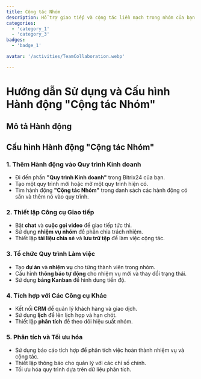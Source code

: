 ```yaml
---
title: Cộng tác Nhóm
description: Hỗ trợ giao tiếp và cộng tác liền mạch trong nhóm của bạn.
categories: 
  - 'category_1'
  - 'category_3'
badges: 
  - 'badge_1'

avatar: '/activities/TeamCollaboration.webp'

---
```

# Hướng dẫn Sử dụng và Cấu hình Hành động "Cộng tác Nhóm"

## Mô tả Hành động

## **Cấu hình Hành động "Cộng tác Nhóm"**

### 1. Thêm Hành động vào Quy trình Kinh doanh
- Đi đến phần **"Quy trình Kinh doanh"** trong Bitrix24 của bạn.
- Tạo một quy trình mới hoặc mở một quy trình hiện có.
- Tìm hành động **"Cộng tác Nhóm"** trong danh sách các hành động có sẵn và thêm nó vào quy trình.

### 2. Thiết lập Công cụ Giao tiếp
- Bật **chat** và **cuộc gọi video** để giao tiếp tức thì.
- Sử dụng **nhiệm vụ nhóm** để phân chia trách nhiệm.
- Thiết lập **tài liệu chia sẻ** và **lưu trữ tệp** để làm việc cộng tác.

### 3. Tổ chức Quy trình Làm việc
- Tạo **dự án** và **nhiệm vụ** cho từng thành viên trong nhóm.
- Cấu hình **thông báo tự động** cho nhiệm vụ mới và thay đổi trạng thái.
- Sử dụng **bảng Kanban** để hình dung tiến độ.

### 4. Tích hợp với Các Công cụ Khác
- Kết nối **CRM** để quản lý khách hàng và giao dịch.
- Sử dụng **lịch** để lên lịch họp và hạn chót.
- Thiết lập **phân tích** để theo dõi hiệu suất nhóm.

### 5. Phân tích và Tối ưu hóa
- Sử dụng báo cáo tích hợp để phân tích việc hoàn thành nhiệm vụ và cộng tác.
- Thiết lập thông báo cho quản lý với các chỉ số chính.
- Tối ưu hóa quy trình dựa trên dữ liệu phân tích.
